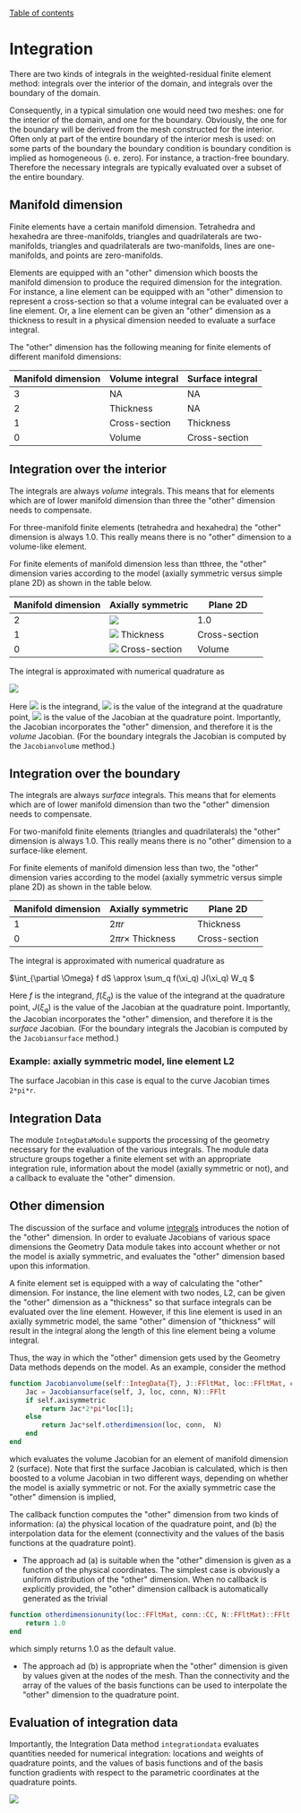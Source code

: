 [Table of contents](https://petrkryslucsd.github.io/FinEtools.jl)

# Integration

There are two kinds of integrals in the weighted-residual finite element method: integrals over the interior  of the domain,  and integrals over the boundary of the domain.

Consequently, in a typical simulation one would need  two meshes: one for the interior  of the domain,  and one for the boundary.
Obviously, the one for the boundary will be derived from the mesh  constructed for the interior.
Often only at part  of the entire boundary  of the interior mesh  is   used:  on some parts of the boundary  the
boundary condition is boundary condition is implied as homogeneous (i. e. zero). For instance, a traction-free boundary. 
Therefore the necessary integrals are typically evaluated over a subset of the entire boundary.

## Manifold dimension

Finite elements  have  a certain manifold dimension.  Tetrahedra  and hexahedra are three-manifolds,
triangles and quadrilaterals are two-manifolds, triangles and quadrilaterals are two-manifolds, 
lines are one-manifolds, and points are zero-manifolds.

Elements are equipped with an "other" dimension which boosts the manifold dimension to produce the required
dimension for  the integration. For instance,  a line element can be equipped with an "other" dimension to represent a cross-section 
so that a volume integral can be evaluated over a line element. Or, a line element can be given 
an "other" dimension as a thickness to result in a physical dimension needed to evaluate a surface integral.

The "other"  dimension  has the following meaning  for finite elements of different manifold dimensions:

| Manifold dimension        | Volume integral           | Surface integral  |
| ------------- | ------------- | ----- |
| 3     | NA | NA |
| 2    | Thickness  |  NA |
| 1 | Cross-section   |  Thickness |
| 0 | Volume   |  Cross-section |


## Integration  over the interior

The integrals are always  *volume* integrals. This means that for elements which are of  lower manifold 
dimension than three the "other"  dimension needs to compensate.

For  three-manifold finite elements (tetrahedra and hexahedra) the "other" dimension is always 1.0.
This really means there is no "other" dimension to a volume-like element.

For  finite elements of manifold dimension  less than tthree, the  "other" dimension varies according 
to the model (axially symmetric versus simple  plane 2D) as shown  in the table below.

| Manifold dimension        | Axially symmetric    | Plane 2D |
| ------------- | ------------- | ----- |
| 2 | <img src="http://latex.codecogs.com/gif.latex? 2\pi r" border="0"/>  |  1.0 |
| 1 | <img src="http://latex.codecogs.com/gif.latex? 2\pi r\times" border="0"/> Thickness  |  Cross-section |
| 0 | <img src="http://latex.codecogs.com/gif.latex? 2\pi r\times" border="0"/> Cross-section  |  Volume |  

The integral  is approximated with numerical quadrature as

<img src="http://latex.codecogs.com/gif.latex? \int_{\partial \Omega} f dS \approx \sum_q f(\xi_q) J(\xi_q) W_q " border="0"/>

Here <img src="http://latex.codecogs.com/gif.latex? f" border="0"/> is the integrand, <img src="http://latex.codecogs.com/gif.latex? f(\xi_q)" border="0"/> is the  value of the integrand  at the quadrature point,
<img src="http://latex.codecogs.com/gif.latex? J(\xi_q)" border="0"/> is the  value of the Jacobian  at the quadrature point.
Importantly, the Jacobian incorporates the "other" dimension,  and therefore it is the  *volume* 
Jacobian. (For the boundary integrals the Jacobian  is computed by the `Jacobianvolume` method.)

## Integration  over the boundary

The integrals are always  *surface* integrals. This means that for elements which are of  lower manifold 
dimension than two the "other"  dimension needs to compensate.

For  two-manifold finite elements (triangles and quadrilaterals) the "other" dimension is always 1.0.
This really means there is no "other" dimension to a surface-like element.

For  finite elements of manifold dimension  less than two, the  "other" dimension varies according 
to the model (axially symmetric versus simple  plane 2D) as shown  in the table below.

| Manifold dimension        | Axially symmetric    | Plane 2D |
| ------------- | ------------- | ----- |
| 1 | $2\pi r$   |  Thickness |
| 0 | $2\pi r  \times$ Thickness  |  Cross-section |

The integral  is approximated with numerical quadrature as

$\int_{\partial \Omega} f dS \approx \sum_q f(\xi_q) J(\xi_q) W_q $ 

Here $f$ is the integrand, $f(\xi_q)$ is the  value of the integrand  at the quadrature point,
$J(\xi_q)$ is the  value of the Jacobian  at the quadrature point.
Importantly, the Jacobian incorporates the "other" dimension,  and therefore it is the  *surface* 
Jacobian. (For the boundary integrals the Jacobian  is computed by the `Jacobiansurface` method.)

### Example: axially symmetric model, line element L2

The surface Jacobian in this case  is  equal to the curve Jacobian times `2*pi*r`.

## Integration Data 

The  module `IntegDataModule` supports  the processing of  the geometry necessary for the evaluation of the various integrals.
The module data structure  groups together  a finite element set with an appropriate integration rule, information about the model (axially symmetric or not), and a callback to evaluate  the "other" dimension.

## Other dimension

The  discussion of the surface and volume [integrals](integration.html) introduces the notion  of the  "other"  dimension. In order to evaluate Jacobians of various space dimensions  the  Geometry Data module takes into account  whether or not the model is axially symmetric, and evaluates the "other" dimension based upon this information. 

A finite element set is equipped with  a way of  calculating  the "other" dimension.  For instance, the line element with two nodes, L2, can be given  the "other" dimension  as a  "thickness"  so that  surface integrals  can be evaluated over the line element. However, if this line element  is used in an axially symmetric model, the same  "other" dimension  of "thickness"  will result in the integral  along the length of this line element  being a volume integral.

Thus, the way in which the "other"  dimension gets used by the Geometry Data methods depends on the model. As an example, consider  the  method
```julia
function Jacobianvolume(self::IntegData{T}, J::FFltMat, loc::FFltMat, conn::CC, N::FFltMat)::FFlt where {T<:FESet2Manifold, CC<:AbstractArray{FInt}}
    Jac = Jacobiansurface(self, J, loc, conn, N)::FFlt
    if self.axisymmetric
        return Jac*2*pi*loc[1];
    else
        return Jac*self.otherdimension(loc, conn,  N)
    end
end
```
which  evaluates the volume Jacobian  for an element  of manifold dimension  2  (surface). Note that  first  the surface Jacobian  is calculated, which is then boosted to a volume Jacobian in two different ways, depending on whether  the model is axially symmetric or not. For the axially symmetric case  the "other"  dimension is implied, 

The callback function computes the "other" dimension from  two kinds of  information: (a) the physical location  of the quadrature point,  and (b) the interpolation data for the element  (connectivity and the values of the basis functions at the quadrature point). 

- The approach ad (a) is suitable  when the "other" dimension is given as a function of the physical coordinates. The  simplest case is obviously  a uniform distribution of the "other" dimension. When  no  callback is explicitly provided,  the  "other"  dimension  callback is  automatically generated as the trivial
```julia
function otherdimensionunity(loc::FFltMat, conn::CC, N::FFltMat)::FFlt where {CC<:AbstractArray{FInt}}
    return 1.0
end
```
which simply returns 1.0 as the default value.

- The approach ad (b) is appropriate when the "other" dimension  is given by values given at the nodes of the  mesh. Than the connectivity  and  the array of the values of the basis functions  can be used to interpolate the "other"  dimension  to the quadrature point.



## Evaluation of integration data

Importantly, the  Integration Data method `integrationdata` evaluates quantities  needed for numerical integration: locations and weights of quadrature points, and the values of basis functions and of the basis function gradients with respect to the parametric coordinates at the quadrature points.

<img src="http://latex.codecogs.com/gif.latex?1+sin(x)" border="0"/>